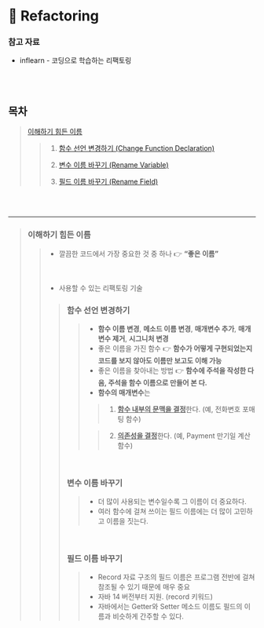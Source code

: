 # 💫 Refactoring

### 참고 자료

- inflearn - 코딩으로 학습하는 리팩토링

<br>

<br>

## 목차

> [이해하기 힘든 이름](#이해하기-힘든-이름)
>
> > 1. [함수 선언 변경하기 (Change Function Declaration)](#함수-선언-변경하기)
> >
> > 2. [변수 이름 바꾸기 (Rename Variable)](#변수-이름-바꾸기)
> > 3. [필드 이름 바꾸기 (Rename Field)](#필드-이름-바꾸기)

<br>
<br>

---

> ### 이해하기 힘든 이름
>
> > - 깔끔한 코드에서 가장 중요한 것 중 하나 👉  **“좋은 이름”**
> >
> > <br>
> >
> > - 사용할 수 있는 리팩토링 기술
> >
> > > ### 함수 선언 변경하기
> > >
> > > > - **함수 이름 변경**, **메소드 이름 변경**, **매개변수 추가**, **매개변수 제거**, **시그니처 변경**
> > > > - 좋은 이름을 가진 함수 👉 **함수가 어떻게 구현되었는지 코드를 보지 않아도 이름만 보고도
> > > >   이해 가능**
> > > > - 좋은 이름을 찾아내는 방법 👉 **함수에 주석을 작성한 다음, 주석을 함수 이름으로 만들어 본
> > > >   다.**
> > > > - **함수의 매개변수**는
> > > >
> > > > > 1. <u>**함수 내부의 문맥을 결정**</u>한다. (예, 전화변호 포매팅 함수)
> > > >
> > > > > 2. <u>**의존성을 결정**</u>한다. (예, Payment 만기일 계산 함수)
> > >
> > > <br>
> > >
> > > ### 변수 이름 바꾸기
> > >
> > > > - 더 많이 사용되는 변수일수록 그 이름이 더 중요하다.
> > > > - 여러 함수에 걸쳐 쓰이는 필드 이름에는 더 많이 고민하고 이름을 짓는다.
> > >
> > > <br>
> > >
> > > ### 필드 이름 바꾸기
> > >
> > > > - Record 자료 구조의 필드 이름은 프로그램 전반에 걸쳐 참조될 수 있기 때문에 매우 중요
> > > > - 자바 14 버전부터 지원. (record 키워드)
> > > > - 자바에서는 Getter와 Setter 메소드 이름도 필드의 이름과 비슷하게 간주할 수 있다.